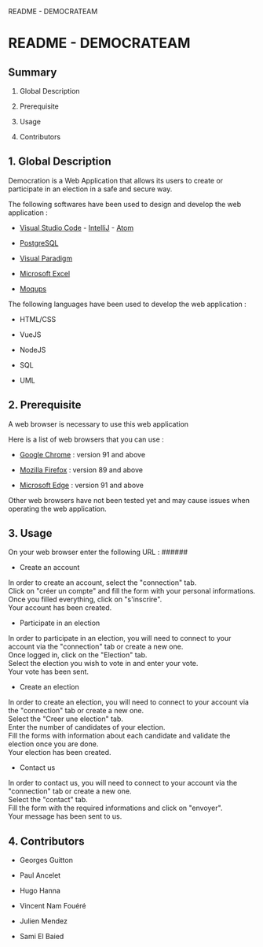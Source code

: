 README - DEMOCRATEAM

README - DEMOCRATEAM
====================

Summary
-------

1.  Global Description
    
2.  Prerequisite
    
3.  Usage
    
4.  Contributors
    

1\. Global Description
----------------------

Democration is a Web Application that allows its users to create or participate in an election in a safe and secure way.

The following softwares have been used to design and develop the web application :

*   [Visual Studio Code](https://code.visualstudio.com/) - [IntelliJ](https://www.jetbrains.com/fr-fr/idea/download/#section=windows) - [Atom](https://atom.io/)
    
*   [PostgreSQL](https://www.postgresql.org/)
    
*   [Visual Paradigm](https://www.visual-paradigm.com/)
    
*   [Microsoft Excel](https://www.microsoft.com/fr-fr/microsoft-365/excel)
    
*   [Moqups](https://moqups.com/)
    

The following languages have been used to develop the web application :

*   HTML/CSS
    
*   VueJS
    
*   NodeJS
    
*   SQL
    
*   UML
    

2\. Prerequisite
----------------

A web browser is necessary to use this web application

Here is a list of web browsers that you can use :

*   [Google Chrome](https://www.google.com/intl/fr_fr/chrome/) : version 91 and above
    
*   [Mozilla Firefox](https://www.mozilla.org/fr/firefox/new/) : version 89 and above
    
*   [Microsoft Edge](https://www.microsoft.com/fr-fr/edge) : version 91 and above
    

Other web browsers have not been tested yet and may cause issues when operating the web application.

3\. Usage
---------

On your web browser enter the following URL : ######

*   Create an account
    

In order to create an account, select the "connection" tab.  
Click on "créer un compte" and fill the form with your personal informations.  
Once you filled everything, click on "s'inscrire".  
Your account has been created.

*   Participate in an election
    

In order to participate in an election, you will need to connect to your account via the "connection" tab or create a new one.  
Once logged in, click on the "Election" tab.  
Select the election you wish to vote in and enter your vote.  
Your vote has been sent.

*   Create an election
    

In order to create an election, you will need to connect to your account via the "connection" tab or create a new one.  
Select the "Creer une election" tab.  
Enter the number of candidates of your election.  
Fill the forms with information about each candidate and validate the election once you are done.  
Your election has been created.

*   Contact us
    

In order to contact us, you will need to connect to your account via the "connection" tab or create a new one.  
Select the "contact" tab.  
Fill the form with the required informations and click on "envoyer".  
Your message has been sent to us.

4\. Contributors
----------------

*   Georges Guitton
    
*   Paul Ancelet
    
*   Hugo Hanna
    
*   Vincent Nam Fouéré
    
*   Julien Mendez
    
*   Sami El Baied